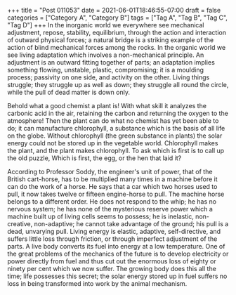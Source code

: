 +++
title = "Post 011053"
date = 2021-06-01T18:46:55-07:00
draft = false
categories = ["Category A", "Category B"]
tags = ["Tag A", "Tag B", "Tag C", "Tag D"]
+++
In the inorganic world we everywhere see mechanical adjustment, repose, stability, equilibrium, through the action and interaction of outward physical forces; a natural bridge is a striking example of the action of blind mechanical forces among the rocks. In the organic world we see living adaptation which involves a non-mechanical principle. An adjustment is an outward fitting together of parts; an adaptation implies something flowing, unstable, plastic, compromising; it is a moulding process; passivity on one side, and activity on the other. Living things struggle; they struggle up as well as down; they struggle all round the circle, while the pull of dead matter is down only.

Behold what a good chemist a plant is! With what skill it analyzes the carbonic acid in the air, retaining the carbon and returning the oxygen to the atmosphere! Then the plant can do what no chemist has yet been able to do; it can manufacture chlorophyll, a substance which is the basis of all life on the globe. Without chlorophyll (the green substance in plants) the solar energy could not be stored up in the vegetable world. Chlorophyll makes the plant, and the plant makes chlorophyll. To ask which is first is to call up the old puzzle, Which is first, the egg, or the hen that laid it?

According to Professor Soddy, the engineer's unit of power, that of the British cart-horse, has to be multiplied many times in a machine before it can do the work of a horse. He says that a car which two horses used to pull, it now takes twelve or fifteen engine-horse to pull. The machine horse belongs to a different order. He does not respond to the whip; he has no nervous system; he has none of the mysterious reserve power which a machine built up of living cells seems to possess; he is inelastic, non-creative, non-adaptive; he cannot take advantage of the ground; his pull is a dead, unvarying pull. Living energy is elastic, adaptive, self-directive, and suffers little loss through friction, or through imperfect adjustment of the parts. A live body converts its fuel into energy at a low temperature. One of the great problems of the mechanics of the future is to develop electricity or power directly from fuel and thus cut out the enormous loss of eighty or ninety per cent which we now suffer. The growing body does this all the time; life possesses this secret; the solar energy stored up in fuel suffers no loss in being transformed into work by the animal mechanism.
